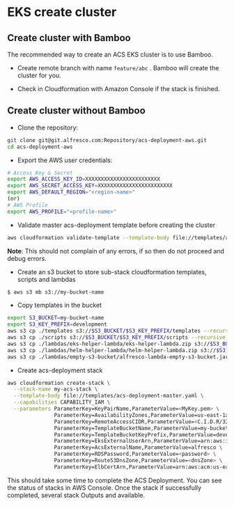 # EKS create cluster

## Create cluster with Bamboo
The recommended way to create an ACS EKS cluster is to use Bamboo.

* Create remote branch with name `feature/abc` . Bamboo will create the cluster for you.

* Check in Cloudformation with Amazon Console if the stack is finished.

## Create cluster without Bamboo
* Clone the repository:
```bash
git clone git@git.alfresco.com:Repository/acs-deployment-aws.git
cd acs-deployment-aws
```

* Export the AWS user credentials:
```bash
# Access Key & Secret
export AWS_ACCESS_KEY_ID=XXXXXXXXXXXXXXXXXXXXXXXX
export AWS_SECRET_ACCESS_KEY=XXXXXXXXXXXXXXXXXXXXXXXX
export AWS_DEFAULT_REGION="<region-name>"
(or)
# AWS Profile
export AWS_PROFILE="<profile-name>"
```

* Validate master acs-deployment template before creating the cluster
```bash
aws cloudformation validate-template --template-body file://templates/acs-deployment-master.yaml
```
**Note**: This should not complain of any errors, if so then do not proceed and debug errors.

* Create an s3 bucket to store sub-stack cloudformation templates, scripts and lambdas
```bash
$ aws s3 mb s3://my-bucket-name
``` 

* Copy templates in the bucket
```bash
export S3_BUCKET=my-bucket-name
export S3_KEY_PREFIX=development
aws s3 cp ./templates s3://$S3_BUCKET/$S3_KEY_PREFIX/templates --recursive
aws s3 cp ./scripts s3://$S3_BUCKET/$S3_KEY_PREFIX/scripts --recursive
aws s3 cp ./lambdas/eks-helper-lambda/eks-helper-lambda.zip s3://$S3_BUCKET/$S3_KEY_PREFIX/lambdas/
aws s3 cp ./lambdas/helm-helper-lambda/helm-helper-lambda.zip s3://$S3_BUCKET/$S3_KEY_PREFIX/lambdas/
aws s3 cp ./lambdas/empty-s3-bucket/alfresco-lambda-empty-s3-bucket.jar s3://$S3_BUCKET/$S3_KEY_PREFIX/lambdas/

```
* Create acs-deployment stack
```bash
aws cloudformation create-stack \
  --stack-name my-acs-stack \
  --template-body file://templates/acs-deployment-master.yaml \
  --capabilities CAPABILITY_IAM \
  --parameters ParameterKey=KeyPairName,ParameterValue=<MyKey.pem> \
               ParameterKey=AvailabilityZones,ParameterValue=us-east-1a\\,us-east-1b \
               ParameterKey=RemoteAccessCIDR,ParameterValue=<C.I.D.R/32> \
               ParameterKey=TemplateBucketName,ParameterValue=my-bucket-name \
               ParameterKey=TemplateBucketKeyPrefix,ParameterValue=development \
               ParameterKey=EksExternalUserArn,ParameterValue=arn:aws:iam::<AccountId>:user/<IamUser> \
               ParameterKey=AcsExternalName,ParameterValue=alfresco \
               ParameterKey=RDSPassword,ParameterValue=<password> \
               ParameterKey=Route53DnsZone,ParameterValue=<dnsZone> \
               ParameterKey=ElbCertArn,ParameterValue=arn:aws:acm:us-east-1:<AccountId>:certificate/<elbCertId>          
```

This should take some time to complete the ACS Deployment. You can see the status of stacks in AWS Console. Once the stack if successfully completed, several stack Outputs and available.

